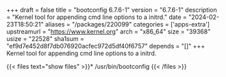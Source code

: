 +++
draft = false
title = "bootconfig 6.7.6-1"
version = "6.7.6-1"
description = "Kernel tool for appending cmd line options to a initrd."
date = "2024-02-23T18:50:21"
aliases = "/packages/220099"
categories = ['apps-extra']
upstreamurl = "https://www.kernel.org"
arch = "x86_64"
size = "39368"
usize = "22528"
sha1sum = "ef9d7e452d8f7db076920acfec972d5df40f6757"
depends = "[]"
+++
Kernel tool for appending cmd line options to a initrd.

{{< files text="show files" >}}* /usr/bin/bootconfig
{{< /files >}}